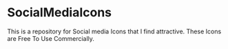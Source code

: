 # SocialMediaIcons
This is a repository for Social media Icons that I find attractive. These Icons are Free To Use Commercially.
